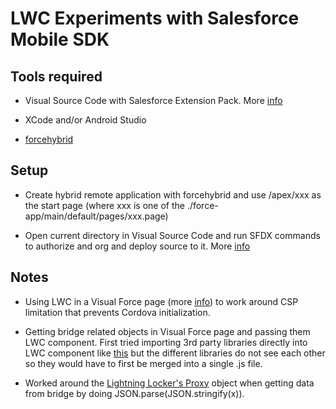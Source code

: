 # LWC Experiments with Salesforce Mobile SDK

## Tools required

- Visual Source Code with Salesforce Extension Pack. More [info](https://trailhead.salesforce.com/en/content/learn/projects/quick-start-lightning-web-components/set-up-visual-studio-code)

- XCode and/or Android Studio

- [forcehybrid](https://www.npmjs.com/package/forcehybrid)

## Setup

- Create hybrid remote application with forcehybrid and use /apex/xxx as the start page (where xxx is one of the ./force-app/main/default/pages/xxx.page)

- Open current directory in Visual Source Code and run SFDX commands to authorize and org and deploy source to it. More [info](https://trailhead.salesforce.com/content/learn/projects/quick-start-lightning-web-components/create-a-hello-world-lightning-web-component)

## Notes

- Using LWC in a Visual Force page (more [info](https://www.paul-force.com/2019/04/24/use-lightning-web-components-in-visualforce-pages/)) to work around CSP limitation that prevents Cordova initialization.

- Getting bridge related objects in Visual Force page and passing them  LWC component. First tried importing 3rd party libraries directly into LWC component like [this](https://developer.salesforce.com/docs/component-library/documentation/lwc/lwc.create_third_party_library) but the different libraries do not see each other so they would have to first be merged into a single .js file.

- Worked around the [Lightning Locker's Proxy](https://developer.salesforce.com/docs/atlas.en-us.lightning.meta/lightning/security_proxy.htm) object when getting data from bridge by doing JSON.parse(JSON.stringify(x)).



